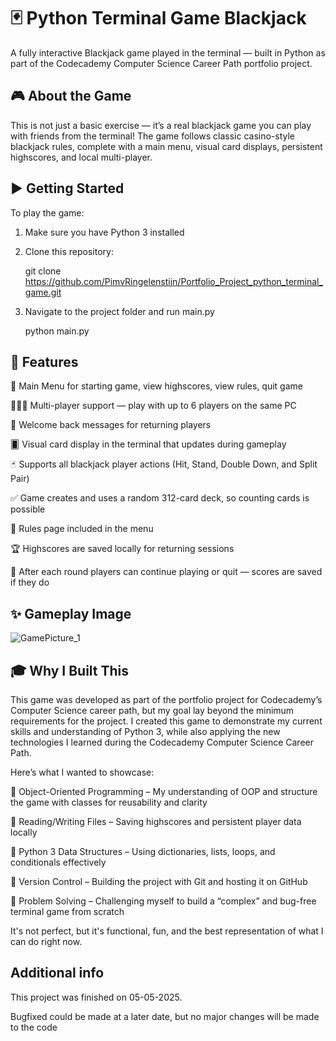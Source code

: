 # 🃏 Python Terminal Game Blackjack
A fully interactive Blackjack game played in the terminal — built in Python as part of the Codecademy Computer Science Career Path portfolio project.

## 🎮 About the Game
This is not just a basic exercise — it’s a real blackjack game you can play with friends from the terminal! 
The game follows classic casino-style blackjack rules, complete with a main menu, visual card displays, persistent highscores, and local multi-player.

## ▶️ Getting Started
To play the game:

1. Make sure you have Python 3 installed

2. Clone this repository:
   
   git clone https://github.com/PimvRingelenstijn/Portfolio_Project_python_terminal_game.git

3. Navigate to the project folder and run main.py
   
   python main.py

## 🚀 Features
🔘 Main Menu for starting game, view highscores, view rules, quit game

🧑‍🤝‍🧑 Multi-player support — play with up to 6 players on the same PC

💬 Welcome back messages for returning players

 🂠 Visual card display in the terminal that updates during gameplay

🃏 Supports all blackjack player actions (Hit, Stand, Double Down, and Split Pair)

✅ Game creates and uses a random 312-card deck, so counting cards is possible

📜 Rules page included in the menu

🏆 Highscores are saved locally for returning sessions

🔁 After each round players can continue playing or quit — scores are saved if they do
## ✨ Gameplay Image

![GamePicture_1](https://github.com/user-attachments/assets/0b41c0be-2590-4030-a97c-ac2671696b1f)

## 🎓 Why I Built This
This game was developed as part of the portfolio project for Codecademy’s Computer Science career path, but my goal lay beyond the minimum requirements for the project.
I created this game to demonstrate my current skills and understanding of Python 3, while also applying the new technologies I learned during the Codecademy Computer Science Career Path.

Here’s what I wanted to showcase:

🧱 Object-Oriented Programming – My understanding of OOP and structure the game with classes for reusability and clarity

📁 Reading/Writing Files – Saving highscores and persistent player data locally

🧮 Python 3 Data Structures – Using dictionaries, lists, loops, and conditionals effectively

🔧 Version Control – Building the project with Git and hosting it on GitHub

🧠 Problem Solving – Challenging myself to build a “complex” and bug-free terminal game from scratch

It's not perfect, but it's functional, fun, and the best representation of what I can do right now. 

## Additional info
This project was finished on 05-05-2025.

Bugfixed could be made at a later date, but no major changes will be made to the code
